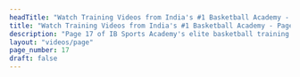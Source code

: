 ```yaml
---
headTitle: "Watch Training Videos from India's #1 Basketball Academy - Page 17 | IB Sports Academy"
title: "Watch Training Videos from India's #1 Basketball Academy - Page 17 | IB Sports Academy"
description: "Page 17 of IB Sports Academy's elite basketball training videos. Learn NBA-level drills, youth coaching tips, and real game action from India's top basketball academy | Delhi's best basketball academy."
layout: "videos/page"
page_number: 17
draft: false
---
```

